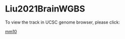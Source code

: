 # Liu2021BrainWGBS
To view the track in UCSC genome browser, please click:

[mm10](http://genome.ucsc.edu/cgi-bin/hgTracks?db=mm10&hubUrl=https://raw.githubusercontent.com/zhou-lab/trackHub/master/Liu2021BrainWGBS/Liu2021BrainWGBS.hub.txt)

